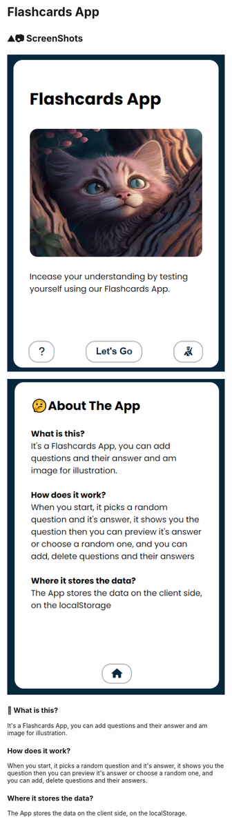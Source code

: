 # Flashcards App

## ⛰️📷 ScreenShots

![Home Page Image](/screenshots/home.PNG)

![About Page Image](/screenshots/about.PNG)

### 🤔 What is this?

It's a Flashcards App, you can add questions and their answer and am image for illustration.

### How does it work?

When you start, it picks a random question and it's answer, it shows you the question then you can preview it's answer or choose a random one,
and you can add, delete questions and their answers.

### Where it stores the data?

The App stores the data on the client side, on the localStorage.
